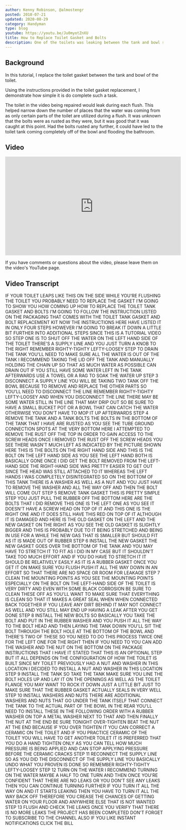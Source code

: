 ```yaml
---
author: Kenny Robinson, @almostengr
posted: 2018-07-21
updated: 2020-08-29
category: Handyman
type: blog
youtube: https://youtu.be/Ju0myotZnXU
title: How to Replace Toilet Gasket and Bolts
description: One of the toilets was leaking between the tank and bowl section. Thus I made a video showing how to replace the gasket between the two.
---
```


## Background

In this tutorial, I replace the toilet gasket between the tank and bowl of the toilet. 

Using the instructions provided in the toilet gasket replacement, I demonstrate how simple it is do complete such a task. 

The toilet in the video being repaired would leak during each flush. This helped narrow down 
the number of places that the water was coming from as only certain parts of the toilet are 
utilized during a flush.  It was unknown that the bolts were as rusted as they were, but it 
was good that it was caught at this point. Had the bolts rusted any further, it could have 
led to the toilet tank coming completely off of the bowl and flooding the bathroom. 

## Video

<iframe width="560" height="315" src="https://www.youtube.com/embed/Ju0myotZnXU" frameborder="0" 
allow="autoplay; encrypted-media" allowfullscreen class="youtube"></iframe>
 
If you have comments or questions about the video, please leave them on the video's YouTube page.

## Video Transcript

IF YOUR TOILET LEAPS LIKE THIS ON THE
SIDE WHILE YOU'RE FLUSHING THE TOILET
YOU PROBABLY NEED TO REPLACE THE GASKET
I'M GOING TO SHOW YOU HOW COMING UP HOW
TO REPLACE THE TOILET TANK GASKET AND
BOLTS I'M GOING TO FOLLOW THE
INSTRUCTION LISTED ON THE PACKAGING THAT
COMES WITH THE TOILET TANK GASKET AND
BOLT REPLACEMENT KIT NOW THE
INSTRUCTIONS HERE HAVE LISTED IT IN ONLY
FOUR STEPS HOWEVER I'M GOING TO BREAK IT
DOWN A LITTLE BIT FURTHER INTO
ADDITIONAL STEPS SINCE THIS IS A
TUTORIAL VIDEO SO STEP ONE IS TO SHUT
OFF THE WATER ON THE LEFT HAND SIDE OF
THE TOILET THERE'S A SUPPLY LINE AND YOU
JUST TURN A KNOB TO THE RIGHT REMEMBER
RIGHTY-TIGHTY LEFTY-LOOSEY STEP TO DRAIN
THE TANK YOU'LL NEED TO MAKE SURE ALL
THE WATER IS OUT OF THE TANK I RECOMMEND
TAKING THE LID OFF THE TANK AND MANUALLY
HOLDING THE CHAIN UP SO THAT AS MUCH
WATER AS POSSIBLE CAN DRAIN OUT IF YOU
STILL HAVE SOME WATER LEFT IN THE TANK
AFTERWARDS USE A TOWEL OR A RAG TO SOAK
THE WATER UP STEP 3
DISCONNECT A SUPPLY LINE YOU WILL BE
TAKING TWO TANK OFF THE BOWL BECAUSE TO
REMOVE AND REPLACE THE OTHER PARTS SO
YOU'LL NEED TO DISCONNECT THE LINE
REMEMBER RIGHTY-TIGHTY LEFTY-LOOSEY AND
WHEN YOU DISCONNECT THE LINE THERE MAY
BE SOME WATER STILL IN THE LINE THAT MAY
DRIP OUT SO BE SURE TO HAVE A SMALL
BUCKET POT OR A BOWL THAT CAN CATCH THE
WATER OTHERWISE YOU DON'T HAVE TO MOP IT
UP AFTERWARDS STEP 4 REMOVE THE TANK AND
A TANK BOLTS THE BOLTS IN THE BOTTOM OF
THE TANK THAT I HAVE ARE RUSTED AS YOU
SEE THE TUBE GROUND CONNECTION SPOTS AT
THE VERY BOTTOM HERE I ATTEMPTED TO
REMOVE THE RUST OFF THE TOP IN ORDER TO
GAIN ACCESS TO THE SCREW HEADS ONCE I
REMOVED THE RUST OFF THE SCREW HEADS YOU
SEE THERE WASN'T MUCH LEFT AS INDICATED
BY THE PICTURE SHOWN HERE THIS IS THE
BOLTS ON THE RIGHT HAND SIDE AND THIS IS
THE BOLT ON THE LEFT HAND SIDE AS YOU
SEE THE LEFT HAND BOTH IS BASICALLY GONE
ONCE I DID GET THE BOLT REMOVED FROM THE
LEFT-HAND SIDE THE RIGHT-HAND SIDE WAS
PRETTY EASIER TO GET OUT SINCE THE HEAD
WAS STILL ATTACHED TO IT WHEREAS THE
LEFT HANDS I WAS COMPLETELY
DISINTEGRATED
SO ON THE BOTTOM OF THIS TANK THERE IS A
WASHER AS WELL AS A NUT AND YOU JUST
HAVE TO REMOVE THE WASHER AND ALL THE
WAY OFF AND THEN THE BOLT WILL COME OUT
STEP 5
REMOVE TANK GASKET THIS IS PRETTY SIMPLE
STEP YOU JUST PULL THE RUBBER OFF THE
BOTTOM HERE ARE THE BOLTS THAT I DID
REMOVE THIS ONE IS THE LEFT ONE AS YOU
SEE IT DOESN'T HAVE A SCREW HEAD ON TOP
OF IT AND THIS ONE IS THE RIGHT ONE AND
IT DOES STILL HAVE THIS RED ON TOP OF IT
ALTHOUGH IT IS DAMAGED
AND HERE IS THE OLD GASKET ON THE LEFT
AND THE NEW GASKET ON THE RIGHT AS YOU
SEE THE OLD GASKET IS SLIGHTLY BIGGER
AND THIS IS PROBABLY DUE TO IT BEING
STRETCHED AND BEING IN USE FOR A WHILE
THE NEW GAS THAT IS SMALLER BUT SHOULD
FIT AS IT IS MADE OUT OF RUBBER STEP 6
INSTALL THE NEW GASKET THE NEW GASKET
GOES OVER THE BOTTOM OF THE TANK AND YOU
MAY HAVE TO STRETCH IT TO FIT AS I DID
IN MY CASE BUT IT SHOULDN'T TAKE TOO
MUCH EFFORT AND IF YOU DO HAVE TO
STRETCH IT IT SHOULD BE RELATIVELY
EASILY AS IT IS A RUBBER GASKET ONCE YOU
GET IT ON MAKE SURE YOU FLUSH PUSH IT
ALL THE WAY DOWN IN AN EFFORT SO THAT
THERE ARE NO SPACE OR ROOM FOR LEAKAGE
STEP 7
CLEAN THE MOUNTING POINTS AS YOU SEE THE
MOUNTING POINTS ESPECIALLY ON THE BOLT
ON THE LEFT-HAND SIDE OF THE TOILET IS
VERY DIRTY AND EVEN WITH SOME BLACK
CORROSION BE SURE TO CLEAN THESE OFF AS
YOU'LL WANT TO MAKE SURE THAT EVERYTHING
IS CLEAN SO THAT IT MAKES A GREAT SEAL
WHEN WHEN CONNECTED BACK TOGETHER IF YOU
LEAVE ANY DIRT BEHIND IT MAY NOT CONNECT
AS WELL AND YOU STILL MAY END UP HAVING
A LEAK AFTER YOU GET DONE STEP 8 INSTALL
THE NEW BOLTS SO BASICALLY YOU TAKE THE
BOLT AND PUT IN THE RUBBER WASHER AND
YOU PUSH IT ALL THE WAY TO THE BOLT HEAD
AND THEN LAYING THE TANK DOWN YOU'LL SIT
THE BOLT THROUGH THE BOLT HOLE AT THE
BOTTOM OF THE BOWL AND THERE'S TWO OF
THESE SO YOU NEED TO DO THIS PROCESS
TWICE ONE FOR THE LEFT ONE FOR THE RIGHT
THEN IF YOU NEED TO YOU CAN ADD THE
WASHER AND THE NUT ON THE BOTTOM ON THE
PACKAGE INSTRUCTIONS THAT I HAVE IT
STATED THAT THIS IS AN OPTIONAL STEP BUT
IT ALL DEPENDS ON THE CONFIGURATION OF
HOW THE TOILET IS BUILT SINCE MY TOILET
PREVIOUSLY HAD A NUT AND WASHER IN THIS
LOCATION I DECIDED TO INSTALL A NUT AND
WASHER IN THIS LOCATION STEP 9 INSTALL
THE TANK SO TAKE THE TANK MAKE SURE YOU
LINE THE BOLT HOLES UP
AND LAY IT ON THE OPENINGS AS WELL AS
THE TOILET FLANGE YOU MAY WANT TO ROCK
IT DOWN JUST A LITTLE BIT JUST TO MAKE
SURE THAT THE RUBBER GASKET ACTUALLY
SEALS IN VERY WELL STEP 10 INSTALL
WASHERS AND NUTS THERE ARE ADDITIONAL
WASHERS AND NUTS THAT GO UNDER THE TANK
ITSELF THAT CONNECT THE TANK TO THE
ACTUAL PART OF THE BOWL IN THE REAR
YOU'LL NEED TO INSTALL THESE IN THE
FOLLOWING ORDER WITH A RUBBER WASHER ON
TOP A METAL WASHER NEXT TO THAT AND THEN
FINALLY THE NUT AT THE END BE SURE
TONIGHT OVER-TIGHTEN BEAT THE NUT AT THE
END BECAUSE IF YOU OVER TIGHTEN IT YOU
CAN CORRECT A CERAMIC ON THE TOILET AND
IF YOU PRACTICE CERAMIC OF THE TOILET
YOU WILL HAVE TO GET ANOTHER TOILET IT
IS PREFERRED THAT YOU DO A HAND TIGHTEN
ONLY AS YOU CAN TELL HOW MUCH PRESSURE
IS BEING APPLIED AND CAN STOP APPLYING
PRESSURE BEFORE THE CERAMIC CRACKS STEP
11 RECONNECT THE SUPPLY LINE SO AS YOU
DID THE DISCONNECT OF THE SUPPLY LINE
YOU BASICALLY UNDO WHAT YOU PROVEN IS
DONE SO REMEMBER RIGHTY-TIGHTY
LEFTY-LOOSEY STEP 12
TURN ON THE WATER I RECOMMEND TURNING ON
THE WATER MAYBE A HALF TO ONE TURN AND
THEN ONCE YOU'RE CONFIDENT THAT THERE
ARE NO LEAKS OR YOU DON'T SEE ANY LEAKS
THEN YOU CAN CONTINUE TURNING FURTHER IF
YOU TURN IT ALL THE WAY ON AND IT STARTS
LEAKING THEN YOU HAVE TO TURN IT ALL THE
WAY BACK OFF
THEREFORE YOU CREASE THE CHANCES OF
GETTING WATER ON YOUR FLOOR AND ANYWHERE
ELSE THAT IS NOT WANTED STEP 13 FLUSH
AND CHECK THE LEAKS ONCE YOU VERIFY THAT
THERE IS NO MORE LEAKS THE PROJECT HAS
BEEN COMPLETED
DON'T FORGET TO SUBSCRIBE TO THE CHANNEL
ALSO IF YOU LIKE INSTANT NOTIFICATIONS
CLICK THE BILL
